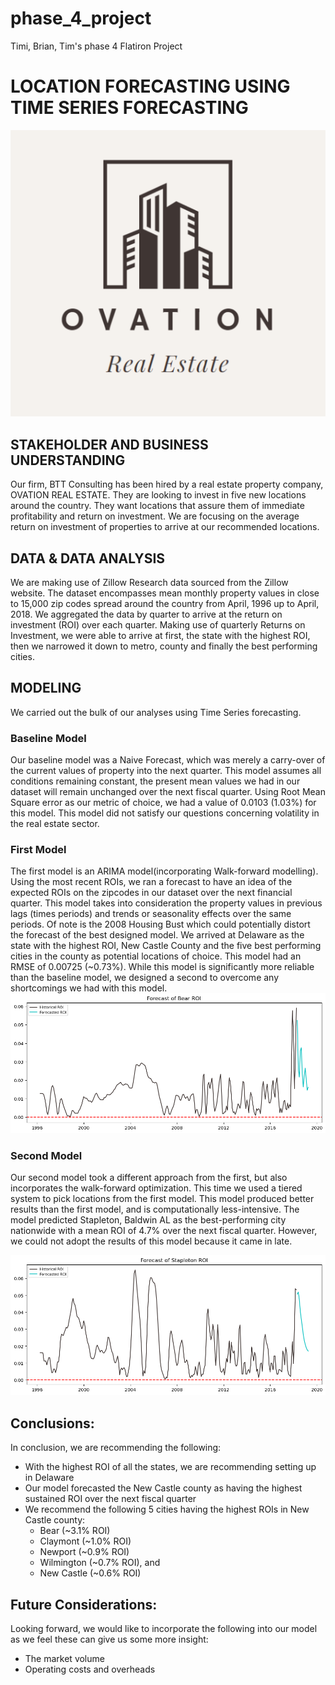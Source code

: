 # phase_4_project
Timi, Brian, Tim's phase 4 Flatiron Project

# LOCATION FORECASTING USING TIME SERIES FORECASTING

![](Figures/178b9290b3d3016ae511d862d0620987.png)


## STAKEHOLDER AND BUSINESS UNDERSTANDING 
Our firm, BTT Consulting has been hired by a real estate property company, OVATION REAL ESTATE. They are looking to invest in five new locations around the country. They want locations that assure them of immediate profitability and return on investment. We are focusing on the average return on investment of properties to arrive at our recommended locations.

## DATA  &  DATA ANALYSIS
We are making use of Zillow Research data sourced from the Zillow website. The dataset encompasses mean monthly property values in close to 15,000 zip codes spread around the country from April, 1996 up to April, 2018. We aggregated the data by quarter to arrive at the return on investment (ROI) over each quarter. Making use of quarterly Returns on Investment, we were able to arrive at first, the state with the highest ROI, then we narrowed it down to 
metro, county and finally the best performing cities.  

## MODELING
We carried out the bulk of our analyses using Time Series forecasting. 

### Baseline Model
Our baseline model was a Naive Forecast, which was merely a carry-over of the current values of property into the next quarter. This model assumes all
conditions remaining constant, the present mean values we had in our dataset will remain unchanged over the next fiscal quarter. Using Root Mean Square error as our metric of choice, we had a value of 0.0103 (1.03%) for this model. This model did not satisfy our questions concerning volatility in the real estate sector.


### First Model
The first model is an ARIMA model(incorporating Walk-forward modelling). Using the most recent ROIs, we ran a forecast to have an idea of the expected ROIs on the zipcodes in our dataset over the next financial quarter. This model takes into consideration the property values in previous lags (times periods) and trends or seasonality effects over the same periods. Of note is the 2008 Housing Bust which could potentially distort the forecast of the best designed model. We arrived at Delaware as the state with the highest ROI, New Castle County and the five best performing cities in the county as potential locations of choice. This model had an RMSE of 0.00725 (~0.73%). While this model is significantly more reliable than the baseline model, we designed a second to overcome any shortcomings we had with this model.
![](Figures/model1_Bear_ROI.png)

### Second Model
Our second model took a different approach from the first, but also incorporates the walk-forward optimization. This time we used a tiered system to pick locations from the first model. This model produced better results than the first model, and is computationally less-intensive. The model predicted Stapleton, Baldwin AL as the best-performing city nationwide with a mean ROI of 4.7% over the next fiscal quarter. However, we could not adopt the results of this model because it came in late.

![](Figures/model2_Stapleton_ROI.png)

## Conclusions:
In conclusion, we are recommending the following:
- With the highest ROI of all the states, we are recommending setting up in Delaware
- Our model forecasted the New Castle county as having the highest sustained ROI over the next fiscal quarter
- We recommend the following 5 cities having the highest ROIs in New Castle county: 
     - Bear (~3.1% ROI)
     - Claymont (~1.0% ROI)
     - Newport (~0.9% ROI)
     - Wilmington (~0.7% ROI), and 
     - New Castle (~0.6% ROI)

## Future Considerations:
Looking forward, we would like to incorporate the following into our model as we feel these can give us some more insight:
- The market volume 
- Operating costs and overheads
